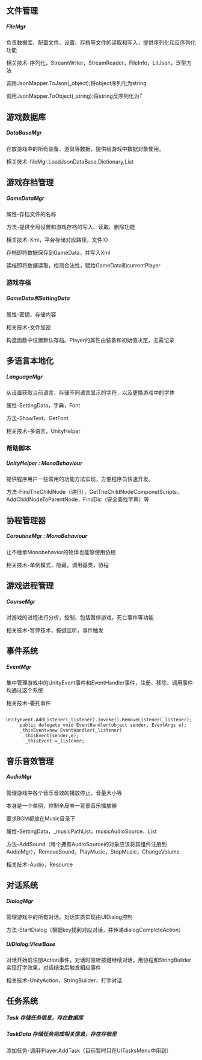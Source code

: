 ## 文件管理
##### FileMgr

负责数据库、配置文件、设置、存档等文件的读取和写入，提供序列化和反序列化功能

相关技术-序列化，StreamWriter，StreamReader，FileInfo，LitJson，泛型方法

调用JsonMapper.ToJson(_object);将object序列化为string

调用JsonMapper.ToObject<T>(_string);将string反序列化为T

## 游戏数据库
##### DataBaseMgr

存放游戏中的所有装备、道具等数据，提供给游戏中数据对象使用。

相关技术-fileMgr.LoadJsonDataBase,Dictionary,List

## 游戏存档管理
##### GameDataMgr

属性-存档文件的名称

方法-提供全局设置和游戏存档的写入、读取、删除功能

相关技术-Xml，平台存储对应路径，文件IO

存档即将数据保存到GameData，并写入Xml

读档即将数据读取，检测合法性，赋给GameData和currentPlayer


### 游戏存档
##### GameData和SettingData
属性-密钥，存储内容

相关技术-文件加密

构造函数中设置默认存档。Player的属性由装备和初始值决定，无需记录

## 多语言本地化
##### LanguageMgr
从设置获取当前语言，存储不同语言显示的字符，以及更换游戏中的字体

属性-SettingData，字典，Font

方法-ShowText，GetFont

相关技术-多语言，UnityHelper

### 帮助脚本
##### UnityHelper : MonoBehaviour
提供程序用户一些常用的功能方法实现，方便程序员快速开发。

方法-FindTheChildNode（递归），GetTheChildNodeComponetScripts<T>，AddChildNodeToParentNode，FindDic（安全查找字典）等

## 协程管理器
##### CoroutineMgr : MonoBehaviour
让不继承Monobehavior的物体也能够使用协程

相关技术-单例模式，隐藏，调用基类，协程

## 游戏进程管理
##### CourseMgr
对游戏的进程进行分析，控制，包括暂停游戏，死亡事件等功能

相关技术-暂停技术，按键监听，事件触发

## 事件系统
##### EventMgr
集中管理游戏中的UnityEvent事件和EventHandler事件，注册、移除、调用事件均通过这个系统

相关技术-委托事件

         UnityEvent.AddListener(_listener).Invoke().RemoveListener(_listener);
         public delegate void EventHandler(object sender, EventArgs e);
         _thisEvent=new EventHandler(_listener)
          _thisEvent(sender,e);
           _thisEvent-=_listener;
 
## 音乐音效管理
##### AudioMgr
管理游戏中各个音乐音效的播放停止，音量大小等

本身是一个单例，控制全局唯一背景音乐播放器

要求BGM都放在Music目录下

属性-SettingData，_musicPathList，musicAudioSource，List<AudioSource>
 
方法-AddSound（每个拥有AudioSource的对象应该将其组件注册到AudioMgr），RemoveSound，PlayMusic，StopMusic，ChangeVolume

相关技术-Audio，Resource

## 对话系统
##### DialogMgr
管理游戏中的所有对话。对话实质实现由UIDialog控制

方法-StartDialog（根据key找到对应对话，并传递dialogCompleteAction）

##### UIDialog:ViewBase
对话开始前注册Action事件，对话时监听按键继续对话，用协程和StringBuilder实现打字效果，对话结束后触发相应事件

相关技术-UnityAction，StringBuilder，打字对话

## 任务系统
##### Task 存储任务信息，存在数据库
##### TaskData 存储任务完成相关信息，存在存档里
添加任务-调用IPlayer.AddTask（目前暂时只在UITasksMenu中用到）


